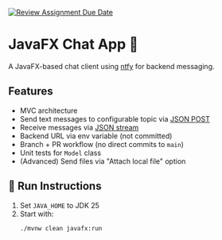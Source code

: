 [![Review Assignment Due Date](https://classroom.github.com/assets/deadline-readme-button-22041afd0340ce965d47ae6ef1cefeee28c7c493a6346c4f15d667ab976d596c.svg)](https://classroom.github.com/a/a8ELiITv)
# JavaFX Chat App 💬

A JavaFX-based chat client using [ntfy](https://docs.ntfy.sh/) for backend messaging.

## Features
- MVC architecture
- Send text messages to configurable topic via [JSON POST](https://docs.ntfy.sh/publish/#publish-as-json)
- Receive messages via [JSON stream](https://docs.ntfy.sh/subscribe/api/)
- Backend URL via env variable (not committed)
- Branch + PR workflow (no direct commits to `main`)
- Unit tests for `Model` class
- (Advanced) Send files via "Attach local file" option

## 🚀 Run Instructions
1. Set `JAVA_HOME` to JDK 25
2. Start with:
   ```bash
   ./mvnw clean javafx:run
